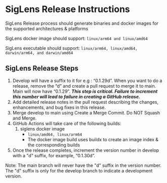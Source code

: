 # SigLens Release Instructions

SigLens Release process should generate binaries and docker images for the supported architectures & platforms

SigLens docker image should support: `linux/arm64 and linux/amd64` 

SigLens executable should support: `linux/arm64, linux/amd64, darwin/arm64, and darwin/amd64`

## SigLens Release Steps

1. Develop will have a suffix to it for e.g : “0.1.29d”. When you want to do a release, remove the “d” and create a pull request to merge it to main. Main will now have “0.1.29”. 
***This step is critical. Failure to increment this number will lead to failure in creating a GitHub release.***
2. Add detailed release notes in the pull request describing the changes, enhancements, and bug fixes in this release.
3. Merge develop to main using Create a Merge Commit. Do NOT Squash and Merge.
4. GitHub Actions will take care of the following builds:
   1. siglens docker image
      - `linux/amd64, linux/arm64`
      - The docker image build uses buildx to create an image index & the corresponding builds
5. Once the release completes, increment the version number in develop with a "d" suffix, for example, “0.1.30d”.

Note: The main branch will never have the "d" suffix in the version number. The "d" suffix is only for the develop branch to indicate a development version.